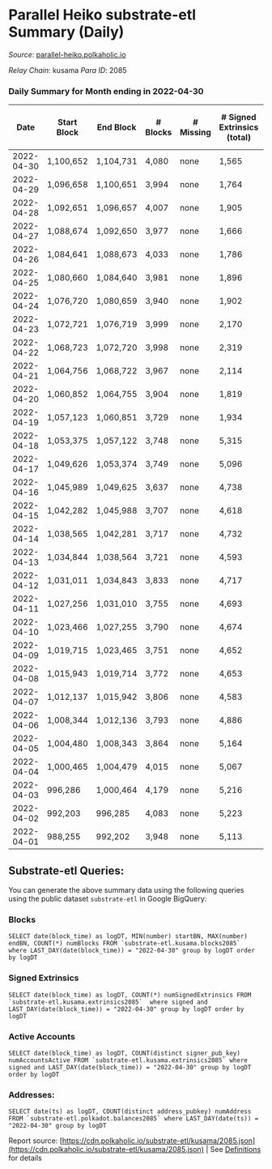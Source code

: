 # Parallel Heiko substrate-etl Summary (Daily)

_Source_: [parallel-heiko.polkaholic.io](https://parallel-heiko.polkaholic.io)

*Relay Chain*: kusama
*Para ID*: 2085



### Daily Summary for Month ending in 2022-04-30


| Date | Start Block | End Block | # Blocks | # Missing | # Signed Extrinsics (total) | # Active Accounts | # Addresses with Balances | # Events | # Transfers | # XCM Transfers In | # XCM Transfers Out |
| ---- | ----------- | --------- | -------- | --------- | --------------------------- | ----------------- | ------------------------- | -------- | ----------- | ------------------ | ------------------- |
| 2022-04-30 | 1,100,652 | 1,104,731 | 4,080 | none  | 1,565 | 134 | 11,851 | 20,410 | 4,356 ($117,307.36) | 25 ($31,203.99) | 17 ($19,875.34) |
| 2022-04-29 | 1,096,658 | 1,100,651 | 3,994 | none  | 1,764 | 137 | 11,842 | 21,252 | 4,511 ($244,650.66) | 37 ($24,639.49) | 15 ($13,523.83) |
| 2022-04-28 | 1,092,651 | 1,096,657 | 4,007 | none  | 1,905 | 141 | 11,823 | 22,206 | 4,714 ($419,911.89) | 19 ($1,121,179.18) | 26 ($26,275.56) |
| 2022-04-27 | 1,088,674 | 1,092,650 | 3,977 | none  | 1,666 | 149 | 11,811 | 21,168 | 4,722 ($166,204.85) | 30 ($113,534.04) | 17 ($6,562.30) |
| 2022-04-26 | 1,084,641 | 1,088,673 | 4,033 | none  | 1,786 | 160 | 11,804 | 21,925 | 4,813 ($606,939.91) | 36 ($47,484.70) | 18 ($5,316.45) |
| 2022-04-25 | 1,080,660 | 1,084,640 | 3,981 | none  | 1,896 | 246 | 11,787 | 22,650 | 5,111 ($171,312.01) | 35 ($17,294.40) | 8 ($3,239.21) |
| 2022-04-24 | 1,076,720 | 1,080,659 | 3,940 | none  | 1,902 | 166 | 11,669 | 22,704 | 4,962 ($918,572.01) | 69 ($443,156.32) | 14 ($311,741.50) |
| 2022-04-23 | 1,072,721 | 1,076,719 | 3,999 | none  | 2,170 | 258 | 11,638 | 24,808 | 5,435 ($986,265.19) | 66 ($41,675.58) | 10 ($7,485.50) |
| 2022-04-22 | 1,068,723 | 1,072,720 | 3,998 | none  | 2,319 | 152 | 11,501 | 24,541 | 5,038 ($543,089.94) | 46 ($42,829.39) | 11 ($9,742.35) |
| 2022-04-21 | 1,064,756 | 1,068,722 | 3,967 | none  | 2,114 | 159 | 11,474 | 22,686 | 4,769 ($263,817.22) | 33 ($69,343.00) | 14 ($4,135.36) |
| 2022-04-20 | 1,060,852 | 1,064,755 | 3,904 | none  | 1,819 | 148 | 11,466 | 20,778 | 4,209 ($6,235,241.62) | 50 ($5,384,695.58) | 10 ($227,806.25) |
| 2022-04-19 | 1,057,123 | 1,060,851 | 3,729 | none  | 1,934 | 136 | 11,446 | 19,439 | 3,502 ($1,306,715.47) | 23 ($9,272.05) | 11 ($4,147.57) |
| 2022-04-18 | 1,053,375 | 1,057,122 | 3,748 | none  | 5,315 | 137 | 11,433 | 32,284 | 2,884 ($35,033.88) | 38 ($13,778.06) | 11 ($7,087.76) |
| 2022-04-17 | 1,049,626 | 1,053,374 | 3,749 | none  | 5,096 | 97 | 11,414 | 30,686 | 2,399 ($7,161.49) | 18 ($11,860.21) | 15 ($6,052.42) |
| 2022-04-16 | 1,045,989 | 1,049,625 | 3,637 | none  | 4,738 | 83 | 11,404 | 28,688 | 2,118 ($23,128.78) | 19 ($15,155.13) | 12 ($5,484.32) |
| 2022-04-15 | 1,042,282 | 1,045,988 | 3,707 | none  | 4,618 | 94 | 11,397 | 28,563 | 2,271 ($41,042.79) | 16 ($14,956.18) | 12 ($5,313.48) |
| 2022-04-14 | 1,038,565 | 1,042,281 | 3,717 | none  | 4,732 | 109 | 11,397 | 29,525 | 2,602 ($547,022.54) | 35 ($19,719.48) | 17 ($14,991.95) |
| 2022-04-13 | 1,034,844 | 1,038,564 | 3,721 | none  | 4,593 | 98 | 11,392 | 28,591 | 2,354 ($826,078.19) | 12 ($771,300.20) | 18 ($15,380.53) |
| 2022-04-12 | 1,031,011 | 1,034,843 | 3,833 | none  | 4,717 | 112 | 11,388 | 29,595 | 2,610 ($122,827.59) | 8 ($3,086.89) | 18 ($16,049.38) |
| 2022-04-11 | 1,027,256 | 1,031,010 | 3,755 | none  | 4,693 | 111 | 11,383 | 29,075 | 2,337 ($12,855.12) | 15 ($6,125.08) | 10 ($6,970.59) |
| 2022-04-10 | 1,023,466 | 1,027,255 | 3,790 | none  | 4,674 | 137 | 11,381 | 29,431 | 2,586 ($15,397.23) | 24 ($11,090.16) | 10 ($5,185.67) |
| 2022-04-09 | 1,019,715 | 1,023,465 | 3,751 | none  | 4,652 | 82 | 11,374 | 29,117 | 2,480 ($42,434.55) | 24 ($21,672.42) | 11 ($3,319.85) |
| 2022-04-08 | 1,015,943 | 1,019,714 | 3,772 | none  | 4,653 | 87 | 11,365 | 29,139 | 2,367 ($150,649.95) | 29 ($12,756.80) | 13 ($12,312.08) |
| 2022-04-07 | 1,012,137 | 1,015,942 | 3,806 | none  | 4,583 | 94 | 11,358 | 28,665 | 2,315 ($28,296.13) | 12 ($5,053.23) | 11 ($196,623.78) |
| 2022-04-06 | 1,008,344 | 1,012,136 | 3,793 | none  | 4,886 | 125 | 11,354 | 30,307 | 2,602 ($62,353.84) | 18 ($8,849.19) | 13 ($4,594.17) |
| 2022-04-05 | 1,004,480 | 1,008,343 | 3,864 | none  | 5,164 | 231 | 11,347 | 32,274 | 2,985 ($152,387.31) | 37 ($131,331.74) | 19 ($49,704.20) |
| 2022-04-04 | 1,000,465 | 1,004,479 | 4,015 | none  | 5,067 | 139 | 11,334 | 31,782 | 2,747 ($345,857.89) | 31 ($23,847.69) | 19 ($204,502.89) |
| 2022-04-03 | 996,286 | 1,000,464 | 4,179 | none  | 5,216 | 140 | 11,322 | 32,874 | 2,888 ($34,208.09) | 27 ($514,404.29) | 14 ($21,443.63) |
| 2022-04-02 | 992,203 | 996,285 | 4,083 | none  | 5,223 | 175 | 11,307 | 33,285 | 3,053 ($98,143.04) | 35 ($146,574.47) | 29 ($13,470.70) |
| 2022-04-01 | 988,255 | 992,202 | 3,948 | none  | 5,113 | 139 | 11,295 | 31,819 | 2,867 ($52,264.98) | 22 ($14,741.72) | 26 ($23,260.63) |

## Substrate-etl Queries:
You can generate the above summary data using the following queries using the public dataset `substrate-etl` in Google BigQuery:


### Blocks
```
SELECT date(block_time) as logDT, MIN(number) startBN, MAX(number) endBN, COUNT(*) numBlocks FROM `substrate-etl.kusama.blocks2085`  where LAST_DAY(date(block_time)) = "2022-04-30" group by logDT order by logDT
```


### Signed Extrinsics
```
SELECT date(block_time) as logDT, COUNT(*) numSignedExtrinsics FROM `substrate-etl.kusama.extrinsics2085`  where signed and LAST_DAY(date(block_time)) = "2022-04-30" group by logDT order by logDT
```


### Active Accounts
```
SELECT date(block_time) as logDT, COUNT(distinct signer_pub_key) numAccountsActive FROM `substrate-etl.kusama.extrinsics2085` where signed and LAST_DAY(date(block_time)) = "2022-04-30" group by logDT order by logDT
```


### Addresses:
```
SELECT date(ts) as logDT, COUNT(distinct address_pubkey) numAddress FROM `substrate-etl.polkadot.balances2085` where LAST_DAY(date(ts)) = "2022-04-30" group by logDT
```



Report source: [https://cdn.polkaholic.io/substrate-etl/kusama/2085.json](https://cdn.polkaholic.io/substrate-etl/kusama/2085.json) | See [Definitions](/DEFINITIONS.md) for details
